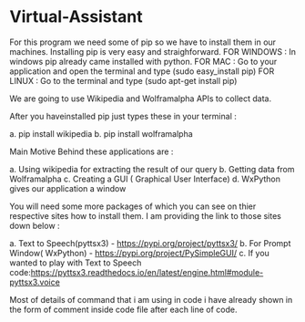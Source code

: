 # Virtual-Assistant

For this program we need some of pip so we have to install them in our machines.
Installing pip is very easy and straighforward.
FOR WINDOWS : In windows pip already came installed with python.
FOR MAC : Go to your application and open the terminal and type (sudo easy_install pip)
FOR LINUX : Go to the terminal and type (sudo apt-get install pip)

We are going to use Wikipedia and Wolframalpha APIs to collect data.

After you haveinstalled pip just types these in your terminal :

a. pip install wikipedia
b. pip install wolframalpha

Main Motive Behind these applications are :

a. Using wikipedia for extracting the result of our query
b. Getting data from Wolframalpha
c. Creating a GUI ( Graphical User Interface)
d. WxPython gives our application a window
                                          
You will need some more packages of which you can see on thier respective sites how to install them.
I am providing the link to those sites down below :

a. Text to Speech(pyttsx3) - https://pypi.org/project/pyttsx3/
b. For Prompt Window( WxPython) - https://pypi.org/project/PySimpleGUI/
c. If you wanted to play with Text to Speech code:https://pyttsx3.readthedocs.io/en/latest/engine.html#module-pyttsx3.voice
                                                  
    
Most of details of command that i am using in code i have already shown in the form of comment inside code file after each line of code. 
